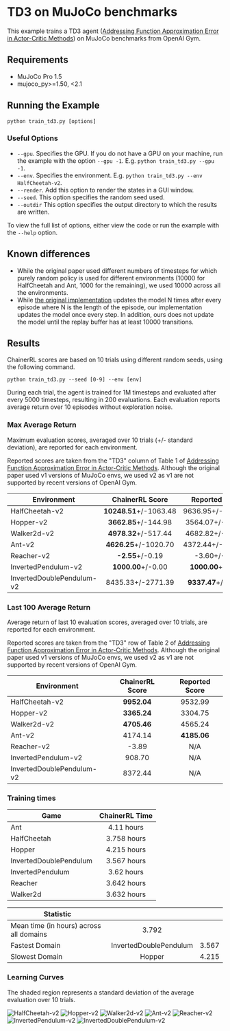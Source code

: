 # TD3 on MuJoCo benchmarks

This example trains a TD3 agent ([Addressing Function Approximation Error in Actor-Critic Methods](http://arxiv.org/abs/1802.09477)) on MuJoCo benchmarks from OpenAI Gym.

## Requirements

- MuJoCo Pro 1.5
- mujoco_py>=1.50, <2.1

## Running the Example

```
python train_td3.py [options]
```

### Useful Options

- `--gpu`. Specifies the GPU. If you do not have a GPU on your machine, run the example with the option `--gpu -1`. E.g. `python train_td3.py --gpu -1`.
- `--env`. Specifies the environment. E.g. `python train_td3.py --env HalfCheetah-v2`.
- `--render`. Add this option to render the states in a GUI window.
- `--seed`. This option specifies the random seed used.
- `--outdir` This option specifies the output directory to which the results are written.

To view the full list of options, either view the code or run the example with the `--help` option.

## Known differences

- While the original paper used different numbers of timesteps for which purely random policy is used for different environments (10000 for HalfCheetah and Ant, 1000 for the remaining), we used 10000 across all the environments.
- While [the original implementation](https://github.com/sfujim/TD3) updates the model N times after every episode where N is the length of the episode, our implementation updates the model once every step. In addition, ours does not update the model until the replay buffer has at least 10000 transitions.

## Results

ChainerRL scores are based on 10 trials using different random seeds, using the following command.

```
python train_td3.py --seed [0-9] --env [env]
```

During each trial, the agent is trained for 1M timesteps and evaluated after every 5000 timesteps, resulting in 200 evaluations.
Each evaluation reports average return over 10 episodes without exploration noise.

### Max Average Return

Maximum evaluation scores, averaged over 10 trials (+/- standard deviation), are reported for each environment.

Reported scores are taken from the "TD3" column of Table 1 of [Addressing Function Approximation Error in Actor-Critic Methods](http://arxiv.org/abs/1802.09477).
Although the original paper used v1 versions of MuJoCo envs, we used v2 as v1 are not supported by recent versions of OpenAI Gym.

| Environment               | ChainerRL Score        | Reported Score        |
| ------------------------- |:----------------------:|:---------------------:|
| HalfCheetah-v2            | **10248.51**+/-1063.48 |     9636.95+/-859.065 |
| Hopper-v2                 |   **3662.85**+/-144.98 |      3564.07+/-114.74 |
| Walker2d-v2               |   **4978.32**+/-517.44 |      4682.82+/-539.64 |
| Ant-v2                    |  **4626.25**+/-1020.70 |     4372.44+/-1000.33 |
| Reacher-v2                |       **-2.55**+/-0.19 |          -3.60+/-0.56 |
| InvertedPendulum-v2       |     **1000.00**+/-0.00 |    **1000.00**+/-0.00 |
| InvertedDoublePendulum-v2 |      8435.33+/-2771.39 |   **9337.47**+/-14.96 |


### Last 100 Average Return

Average return of last 10 evaluation scores, averaged over 10 trials, are reported for each environment.

Reported scores are taken from the "TD3" row of Table 2 of [Addressing Function Approximation Error in Actor-Critic Methods](http://arxiv.org/abs/1802.09477).
Although the original paper used v1 versions of MuJoCo envs, we used v2 as v1 are not supported by recent versions of OpenAI Gym.

| Environment               | ChainerRL Score | Reported Score |
| ------------------------- |:---------------:|:--------------:|
| HalfCheetah-v2            |     **9952.04** |        9532.99 |
| Hopper-v2                 |     **3365.24** |        3304.75 |
| Walker2d-v2               |     **4705.46** |        4565.24 |
| Ant-v2                    |         4174.14 |    **4185.06** |
| Reacher-v2                |           -3.89 |            N/A |
| InvertedPendulum-v2       |          908.70 |            N/A |
| InvertedDoublePendulum-v2 |         8372.44 |            N/A |

### Training times


| Game        | ChainerRL Time           |
| ------------- |:-------------:|
| Ant | 4.11 hours |
| HalfCheetah | 3.758 hours |
| Hopper | 4.215 hours |
| InvertedDoublePendulum | 3.567 hours |
| InvertedPendulum | 3.62 hours |
| Reacher | 3.642 hours |
| Walker2d | 3.632 hours |

| Statistic        |            |            |
| ------------- |:-------------:|:-------------:|
| Mean time (in hours) across all domains        |  3.792 |
| Fastest Domain |  InvertedDoublePendulum | 3.567 |
| Slowest Domain |  Hopper | 4.215 |



### Learning Curves

The shaded region represents a standard deviation of the average evaluation over 10 trials.

![HalfCheetah-v2](assets/HalfCheetah-v2.png)
![Hopper-v2](assets/Hopper-v2.png)
![Walker2d-v2](assets/Walker2d-v2.png)
![Ant-v2](assets/Ant-v2.png)
![Reacher-v2](assets/Reacher-v2.png)
![InvertedPendulum-v2](assets/InvertedPendulum-v2.png)
![InvertedDoublePendulum-v2](assets/InvertedDoublePendulum-v2.png)
